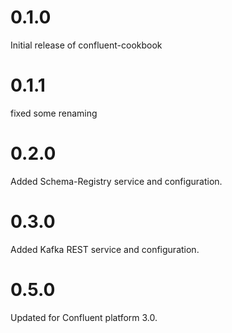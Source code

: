 # 0.1.0

Initial release of confluent-cookbook

# 0.1.1

fixed some renaming

# 0.2.0

Added Schema-Registry service and configuration.

# 0.3.0

Added Kafka REST service and configuration.

# 0.5.0

Updated for Confluent platform 3.0.